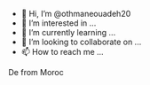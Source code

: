 - 👋 Hi, I’m @othmaneouadeh20
- 👀 I’m interested in ...
- 🌱 I’m currently learning ...
- 💞️ I’m looking to collaborate on ...
- 📫 How to reach me ...

<!---
othmaneouadeh20/othmaneouadeh20 is a ✨ special ✨ repository because its `README.md` (this file) appears on your GitHub profile.
You can click the Preview link to take a look at your changes.
---> De from Moroc 
